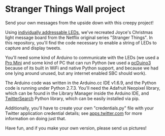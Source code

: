 Stranger Things Wall project
============================

Send your own messages from the upside down with this creepy project!

Using [individually addressable LEDs](https://www.sparkfun.com/products/12986),
we've recreated Joyce's Christmas light message board from the Netflix original
series "Stranger Things". In this repository, you'll find the code necessary to
enable a string of LEDs to capture and display tweets.

You'll need some kind of Arduino to communicate with the LEDs (we used a
[Pro Mini](https://www.sparkfun.com/products/11113) and some kind of PC that
can run Python (we used a [pcDuino3](https://www.sparkfun.com/products/12856)
because of its built in WiFi and native Python support, and because we had one
lying around unused, but any internet enabled SBC should work).

The Arduino code was written in the Arduino.cc IDE v1.6.9, and the Python code
is running under Python 2.7.3. You'll need the Adafruit Neopixel library, which
can be found in the Library Manager inside the Arduino IDE, and
[TwitterSearch](https://pypi.python.org/pypi/TwitterSearch/) Python library,
which can be easily installed via pip.

Additionally, you'll have to create your own "credentials.py" file with your
Twitter application credential details; see
[apps.twitter.com](apps.twitter.com) for more information on doing just that.

Have fun, and if you make your own version, please send us pictures!


